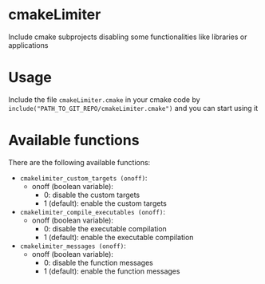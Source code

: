 # cmakeLimiter
Include cmake subprojects disabling some functionalities like libraries or applications

# Usage
Include the file `cmakeLimiter.cmake` in your cmake code by `include("PATH_TO_GIT_REPO/cmakeLimiter.cmake")` and you can start using it

# Available functions
There are the following available functions:
- `cmakelimiter_custom_targets (onoff)`: 
    - onoff (boolean variable):
        - 0:            disable the custom targets
        - 1 (default):  enable  the custom targets
- `cmakelimiter_compile_executables (onoff)`: 
    - onoff (boolean variable):
        - 0:            disable the executable compilation
        - 1 (default):  enable  the executable compilation
- `cmakelimiter_messages (onoff)`: 
    - onoff (boolean variable):
        - 0:            disable the function messages
        - 1 (default):  enable  the function messages